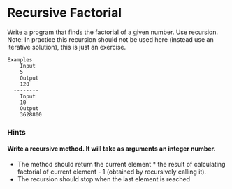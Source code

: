 # Recursive Factorial
Write a program that finds the factorial of a given number. Use recursion.
Note: In practice this recursion should not be used here (instead use an iterative solution), this is just an exercise.
``` 
Examples
    Input
    5
    Output
    120
  --------
    Input
    10
    Output
    3628800
```
### Hints
#### Write a recursive method. It will take as arguments an integer number.
* The method should return the current element * the result of calculating factorial of current element - 1 (obtained by recursively calling it).
* The recursion should stop when the last element is reached